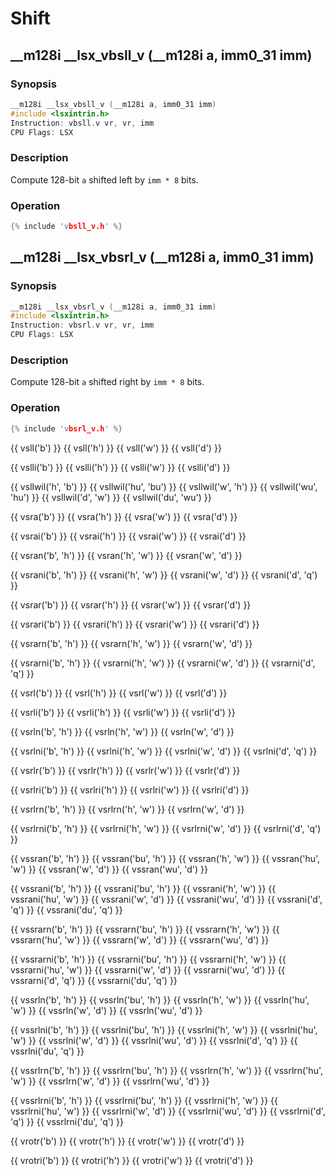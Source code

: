 # Shift

## __m128i __lsx_vbsll_v (__m128i a, imm0_31 imm)

### Synopsis

```c++
__m128i __lsx_vbsll_v (__m128i a, imm0_31 imm)
#include <lsxintrin.h>
Instruction: vbsll.v vr, vr, imm
CPU Flags: LSX
```

### Description

Compute 128-bit `a` shifted left by `imm * 8` bits.

### Operation

```c++
{% include 'vbsll_v.h' %}
```

## __m128i __lsx_vbsrl_v (__m128i a, imm0_31 imm)

### Synopsis

```c++
__m128i __lsx_vbsrl_v (__m128i a, imm0_31 imm)
#include <lsxintrin.h>
Instruction: vbsrl.v vr, vr, imm
CPU Flags: LSX
```

### Description

Compute 128-bit `a` shifted right by `imm * 8` bits.

### Operation

```c++
{% include 'vbsrl_v.h' %}
```

{{ vsll('b') }}
{{ vsll('h') }}
{{ vsll('w') }}
{{ vsll('d') }}

{{ vslli('b') }}
{{ vslli('h') }}
{{ vslli('w') }}
{{ vslli('d') }}

{{ vsllwil('h', 'b') }}
{{ vsllwil('hu', 'bu') }}
{{ vsllwil('w', 'h') }}
{{ vsllwil('wu', 'hu') }}
{{ vsllwil('d', 'w') }}
{{ vsllwil('du', 'wu') }}

{{ vsra('b') }}
{{ vsra('h') }}
{{ vsra('w') }}
{{ vsra('d') }}

{{ vsrai('b') }}
{{ vsrai('h') }}
{{ vsrai('w') }}
{{ vsrai('d') }}

{{ vsran('b', 'h') }}
{{ vsran('h', 'w') }}
{{ vsran('w', 'd') }}

{{ vsrani('b', 'h') }}
{{ vsrani('h', 'w') }}
{{ vsrani('w', 'd') }}
{{ vsrani('d', 'q') }}

{{ vsrar('b') }}
{{ vsrar('h') }}
{{ vsrar('w') }}
{{ vsrar('d') }}

{{ vsrari('b') }}
{{ vsrari('h') }}
{{ vsrari('w') }}
{{ vsrari('d') }}

{{ vsrarn('b', 'h') }}
{{ vsrarn('h', 'w') }}
{{ vsrarn('w', 'd') }}

{{ vsrarni('b', 'h') }}
{{ vsrarni('h', 'w') }}
{{ vsrarni('w', 'd') }}
{{ vsrarni('d', 'q') }}

{{ vsrl('b') }}
{{ vsrl('h') }}
{{ vsrl('w') }}
{{ vsrl('d') }}

{{ vsrli('b') }}
{{ vsrli('h') }}
{{ vsrli('w') }}
{{ vsrli('d') }}

{{ vsrln('b', 'h') }}
{{ vsrln('h', 'w') }}
{{ vsrln('w', 'd') }}

{{ vsrlni('b', 'h') }}
{{ vsrlni('h', 'w') }}
{{ vsrlni('w', 'd') }}
{{ vsrlni('d', 'q') }}

{{ vsrlr('b') }}
{{ vsrlr('h') }}
{{ vsrlr('w') }}
{{ vsrlr('d') }}

{{ vsrlri('b') }}
{{ vsrlri('h') }}
{{ vsrlri('w') }}
{{ vsrlri('d') }}

{{ vsrlrn('b', 'h') }}
{{ vsrlrn('h', 'w') }}
{{ vsrlrn('w', 'd') }}

{{ vsrlrni('b', 'h') }}
{{ vsrlrni('h', 'w') }}
{{ vsrlrni('w', 'd') }}
{{ vsrlrni('d', 'q') }}

{{ vssran('b', 'h') }}
{{ vssran('bu', 'h') }}
{{ vssran('h', 'w') }}
{{ vssran('hu', 'w') }}
{{ vssran('w', 'd') }}
{{ vssran('wu', 'd') }}

{{ vssrani('b', 'h') }}
{{ vssrani('bu', 'h') }}
{{ vssrani('h', 'w') }}
{{ vssrani('hu', 'w') }}
{{ vssrani('w', 'd') }}
{{ vssrani('wu', 'd') }}
{{ vssrani('d', 'q') }}
{{ vssrani('du', 'q') }}

{{ vssrarn('b', 'h') }}
{{ vssrarn('bu', 'h') }}
{{ vssrarn('h', 'w') }}
{{ vssrarn('hu', 'w') }}
{{ vssrarn('w', 'd') }}
{{ vssrarn('wu', 'd') }}

{{ vssrarni('b', 'h') }}
{{ vssrarni('bu', 'h') }}
{{ vssrarni('h', 'w') }}
{{ vssrarni('hu', 'w') }}
{{ vssrarni('w', 'd') }}
{{ vssrarni('wu', 'd') }}
{{ vssrarni('d', 'q') }}
{{ vssrarni('du', 'q') }}

{{ vssrln('b', 'h') }}
{{ vssrln('bu', 'h') }}
{{ vssrln('h', 'w') }}
{{ vssrln('hu', 'w') }}
{{ vssrln('w', 'd') }}
{{ vssrln('wu', 'd') }}

{{ vssrlni('b', 'h') }}
{{ vssrlni('bu', 'h') }}
{{ vssrlni('h', 'w') }}
{{ vssrlni('hu', 'w') }}
{{ vssrlni('w', 'd') }}
{{ vssrlni('wu', 'd') }}
{{ vssrlni('d', 'q') }}
{{ vssrlni('du', 'q') }}

{{ vssrlrn('b', 'h') }}
{{ vssrlrn('bu', 'h') }}
{{ vssrlrn('h', 'w') }}
{{ vssrlrn('hu', 'w') }}
{{ vssrlrn('w', 'd') }}
{{ vssrlrn('wu', 'd') }}

{{ vssrlrni('b', 'h') }}
{{ vssrlrni('bu', 'h') }}
{{ vssrlrni('h', 'w') }}
{{ vssrlrni('hu', 'w') }}
{{ vssrlrni('w', 'd') }}
{{ vssrlrni('wu', 'd') }}
{{ vssrlrni('d', 'q') }}
{{ vssrlrni('du', 'q') }}

{{ vrotr('b') }}
{{ vrotr('h') }}
{{ vrotr('w') }}
{{ vrotr('d') }}

{{ vrotri('b') }}
{{ vrotri('h') }}
{{ vrotri('w') }}
{{ vrotri('d') }}
